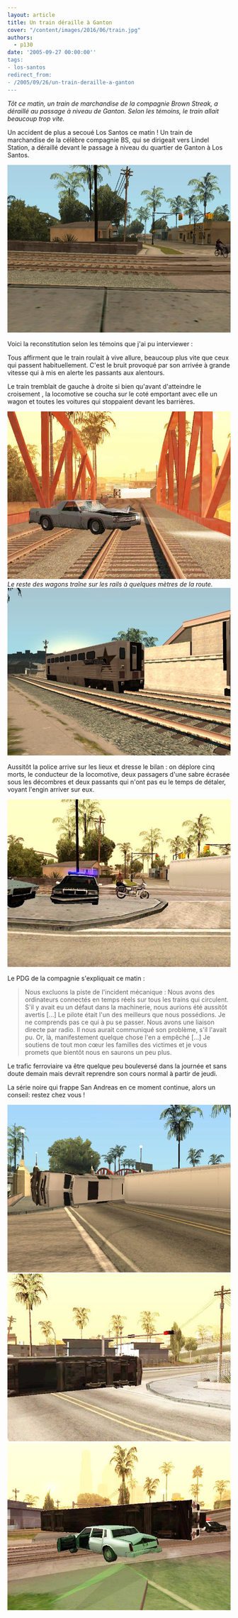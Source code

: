```yaml
---
layout: article
title: Un train déraille à Ganton
cover: "/content/images/2016/06/train.jpg"
authors:
  - p130
date: '2005-09-27 00:00:00''
tags:
- los-santos
redirect_from:
- /2005/09/26/un-train-deraille-a-ganton
---
```


_Tôt ce matin, un train de marchandise de la compagnie Brown Streak, a déraillé au passage à niveau de Ganton. Selon les témoins, le train allait beaucoup trop vite._

Un accident de plus a secoué Los Santos ce matin ! Un train de marchandise de la célèbre compagnie BS, qui se dirigeait vers Lindel Station, a déraillé devant le passage à niveau du quartier de Ganton à Los Santos.

![](/content/images/2005/01/train%203.jpg)

Voici la reconstitution selon les témoins que j'ai pu interviewer :

Tous affirment que le train roulait à vive allure, beaucoup plus vite que ceux qui passent habituellement. C'est le bruit provoqué par son arrivée à grande vitesse qui à mis en alerte les passants aux alentours.

Le train tremblait de gauche à droite si bien qu'avant d'atteindre le croisement , la locomotive se coucha sur le coté emportant avec elle un wagon et toutes les voitures qui stoppaient devant les barrières.

![Le reste des wagons traîne sur les rails à quelques mètres de la route.](/content/images/2005/01/train%209.jpg)
_Le reste des wagons traîne sur les rails à quelques mètres de la route._[](/content/images/2005/01/train%204.jpg)
![](/content/images/2005/01/train%205.jpg)

Aussitôt la police arrive sur les lieux et dresse le bilan : on déplore cinq morts, le conducteur de la locomotive, deux passagers d'une sabre écrasée sous les décombres et deux passants qui n'ont pas eu le temps de détaler, voyant l'engin arriver sur eux.

![](/content/images/2005/01/train%206.jpg)

Le PDG de la compagnie s'expliquait ce matin :

> Nous excluons la piste de l'incident mécanique : Nous avons des ordinateurs connectés en temps réels sur tous les trains qui circulent. S'il y avait eu un défaut dans la machinerie, nous aurions été aussitôt avertis [...] Le pilote était l'un des meilleurs que nous possédions. Je ne comprends pas ce qui à pu se passer. Nous avons une liaison directe par radio. Il nous aurait communiqué son problème, s'il l'avait pu. Or, là, manifestement quelque chose l'en a empêché [...] Je soutiens de tout mon cœur les familles des victimes et je vous promets que bientôt nous en saurons un peu plus.

Le trafic ferroviaire va être quelque peu bouleversé dans la journée et sans doute demain mais devrait reprendre son cours normal à partir de jeudi.

La série noire qui frappe San Andreas en ce moment continue, alors un conseil: restez chez vous !

![](/content/images/2005/01/train%202.jpg)
![](/content/images/2005/01/train%207.jpg)
![](/content/images/2005/01/train%208.jpg)